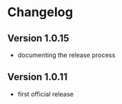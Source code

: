 # Changelog

## Version 1.0.15
- documenting the release process

## Version 1.0.11
- first official release